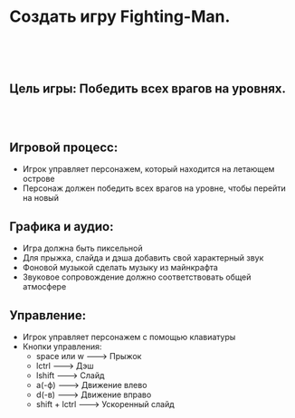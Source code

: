 # **Создать игру Fighting-Man.** <br><br><br>
## Цель игры: Победить всех врагов на уровнях.<br><br><br>
## Игровой процесс:
- Игрок управляет персонажем, который находится на летающем острове
- Персонаж должен победить всех врагов на уровне, чтобы перейти на новый
## Графика и аудио:
- Игра должна быть пиксельной
- Для прыжка, слайда и дэша добавить свой характерный звук
- Фоновой музыкой сделать музыку из майнкрафта
- Звуковое сопровождение должно соответствовать общей атмосфере
## Управление:
- Игрок управляет персонажем с помощью клавиатуры
- Кнопки управления:
    - space или w ---> Прыжок
    - lctrl ---> Дэш
    - lshift ---> Слайд
    - a(-ф) ---> Движение влево
    - d(-в) ---> Движение вправо
    - shift + lctrl ---> Ускоренный слайд
